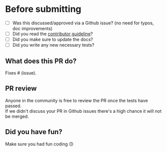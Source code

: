 # Before submitting

- [ ] Was this discussed/approved via a Github issue? (no need for typos, doc improvements)
- [ ] Did you read the [contributor guideline](https://github.com/williamFalcon/pytorch-lightning/blob/master/.github/CONTRIBUTING.md)?
- [ ] Did you make sure to update the docs?   
- [ ] Did you write any new necessary tests?  

## What does this PR do?
Fixes # (issue).

## PR review    
Anyone in the community is free to review the PR once the tests have passed.     
If we didn't discuss your PR in Github issues there's a high chance it will not be merged.

## Did you have fun?
Make sure you had fun coding 🙃
